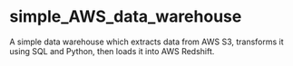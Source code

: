 # simple_AWS_data_warehouse
A simple data warehouse which extracts data from AWS S3, transforms it using SQL and Python, then loads it into AWS Redshift.
